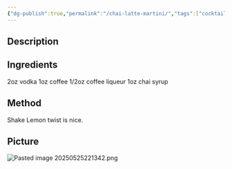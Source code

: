 ```yaml
---
{"dg-publish":true,"permalink":"/chai-latte-martini/","tags":["cocktail","Vodka","chai","coffee-liqueur"]}
---
```


## Description


## Ingredients

2oz vodka 
1oz coffee 
1/2oz coffee liqueur 
1oz chai syrup 


## Method
Shake 
Lemon twist is nice.

## Picture
![Pasted image 20250525221342.png](/img/user/z_attachments/Pasted%20image%2020250525221342.png)